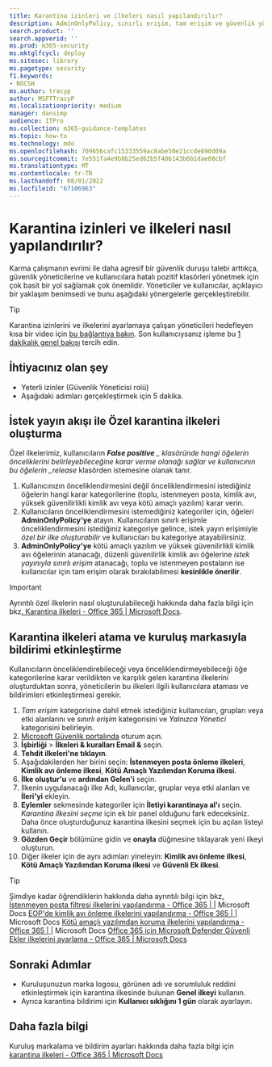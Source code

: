 ```yaml
---
title: Karantina izinleri ve ilkeleri nasıl yapılandırılır?
description: AdminOnlyPolicy, sınırlı erişim, tam erişim ve güvenlik yöneticilerine ve kullanıcılara hatalı pozitif klasörleri yönetmek için basit bir yol sağlama gibi farklı gruplar arasında karantina ilkeleri ve izinleri yapılandırma adımları.
search.product: ''
search.appverid: ''
ms.prod: m365-security
ms.mktglfcycl: deploy
ms.sitesec: library
ms.pagetype: security
f1.keywords:
- NOCSH
ms.author: tracyp
author: MSFTTracyP
ms.localizationpriority: medium
manager: dansimp
audience: ITPro
ms.collection: m365-guidance-templates
ms.topic: how-to
ms.technology: mdo
ms.openlocfilehash: 709656cafc15333559ac8abe50e21ccde690d09a
ms.sourcegitcommit: 7e551fa4e9b8b25ed62b5f406143b6b1dae08cbf
ms.translationtype: MT
ms.contentlocale: tr-TR
ms.lasthandoff: 08/01/2022
ms.locfileid: "67106963"
---
```

# <a name="how-to-configure-quarantine-permissions-and-policies"></a>Karantina izinleri ve ilkeleri nasıl yapılandırılır?

Karma çalışmanın evrimi ile daha agresif bir güvenlik duruşu talebi arttıkça, güvenlik yöneticilerine ve kullanıcılara hatalı pozitif klasörleri yönetmek için çok basit bir yol sağlamak çok önemlidir. Yöneticiler ve kullanıcılar, açıklayıcı bir yaklaşım benimsedi ve bunu aşağıdaki yönergelerle gerçekleştirebilir.

> [!TIP]
> Karantina izinlerini ve ilkelerini ayarlamaya çalışan yöneticileri hedefleyen kısa bir video için [bu bağlantıya bakın](https://www.youtube.com/watch?v=vnar4HowfpY). Son kullanıcıysanız işleme bu [1 dakikalık genel bakışı](https://www.youtube.com/watch?v=s-vozLO43rI) tercih edin.

## <a name="what-you-will-need"></a>İhtiyacınız olan şey
- Yeterli izinler (Güvenlik Yöneticisi rolü)
- Aşağıdaki adımları gerçekleştirmek için 5 dakika.

## <a name="creating-custom-quarantine-policies-with-request-release-flow"></a>İstek yayın akışı ile Özel karantina ilkeleri oluşturma

Özel ilkelerimiz, kullanıcıların ***False positive** _ klasöründe hangi öğelerin önceliklerini belirleyebileceğine karar verme olanağı sağlar ve kullanıcının bu öğelerin _release* klasörden istemesine olanak tanır.

1. Kullanıcınızın önceliklendirmesini değil önceliklendirmesini istediğiniz öğelerin hangi karar kategorilerine (toplu, istenmeyen posta, kimlik avı, yüksek güvenilirlikli kimlik avı veya kötü amaçlı yazılım) karar verin.
1. Kullanıcıların önceliklendirmesini istemediğiniz kategoriler için, öğeleri **AdminOnlyPolicy'ye** atayın. Kullanıcıların sınırlı erişimle önceliklendirmesini istediğiniz kategoriye gelince, istek yayın erişimiyle *özel bir ilke oluşturabilir* ve kullanıcıları bu kategoriye atayabilirsiniz.
1. **AdminOnlyPolicy'ye** kötü amaçlı yazılım ve yüksek güvenilirlikli kimlik avı öğelerinin atanacağı, düzenli güvenilirlik kimlik avı öğelerine *istek yayınıyla sınırlı erişim* atanacağı, toplu ve istenmeyen postaların ise kullanıcılar için tam erişim olarak bırakılabilmesi **kesinlikle önerilir**.

> [!IMPORTANT]
> Ayrıntılı özel ilkelerin nasıl oluşturulabileceği hakkında daha fazla bilgi için bkz[. Karantina ilkeleri - Office 365 | Microsoft Docs](../../office-365-security/quarantine-policies.md).

## <a name="assigning-quarantine-policies-and-enabling-notification-with-organization-branding"></a>Karantina ilkeleri atama ve kuruluş markasıyla bildirimi etkinleştirme

Kullanıcıların önceliklendirebileceği veya önceliklendirmeyebileceği öğe kategorilerine karar verildikten ve karşılık gelen karantina ilkelerini oluşturduktan sonra, yöneticilerin bu ilkeleri ilgili kullanıcılara ataması ve bildirimleri etkinleştirmesi gerekir.

1. *Tam erişim* kategorisine dahil etmek istediğiniz kullanıcıları, grupları veya etki alanlarını ve *sınırlı erişim* kategorisini ve *Yalnızca Yönetici* kategorisini belirleyin.
1. [Microsoft Güvenlik portalında](https://security.microsoft.com) oturum açın.
1. **İşbirliği** > **İlkeleri & kuralları Email &** seçin.
1. **Tehdit ilkeleri'ne tıklayın**.
1. Aşağıdakilerden her birini seçin: **İstenmeyen posta önleme ilkeleri**, **Kimlik avı önleme ilkesi**, **Kötü Amaçlı Yazılımdan Koruma ilkesi**.
1. **İlke oluştur'u** ve **ardından Gelen'i** seçin.
1. İlkenin uygulanacağı ilke Adı, kullanıcılar, gruplar veya etki alanları ve **İleri'yi** ekleyin.
1. **Eylemler** sekmesinde kategoriler için **İletiyi karantinaya al'ı** seçin. *Karantina ilkesini seçme* için ek bir panel olduğunu fark edeceksiniz. Daha önce oluşturduğunuz karantina ilkesini seçmek için bu açılan listeyi kullanın.
1. **Gözden Geçir** bölümüne gidin ve **onayla** düğmesine tıklayarak yeni ilkeyi oluşturun.
1. Diğer ilkeler için de aynı adımları yineleyin: **Kimlik avı önleme ilkesi**, **Kötü Amaçlı Yazılımdan Koruma ilkesi** ve **Güvenli Ek ilkesi**.

> [!TIP]
> Şimdiye kadar öğrendiklerin hakkında daha ayrıntılı bilgi için bkz[. İstenmeyen posta filtresi ilkelerini yapılandırma - Office 365 | ](../../office-365-security/configure-your-spam-filter-policies.md)|  Microsoft Docs [EOP'de kimlik avı önleme ilkelerini yapılandırma - Office 365 | ](../../office-365-security/configure-anti-phishing-policies-eop.md) |  Microsoft Docs [Kötü amaçlı yazılımdan koruma ilkelerini yapılandırma - Office 365 | ](../../office-365-security/configure-anti-malware-policies.md)|  Microsoft Docs [Office 365 için Microsoft Defender Güvenli Ekler ilkelerini ayarlama - Office 365 | Microsoft Docs](../../office-365-security/set-up-safe-attachments-policies.md)

## <a name="next-steps"></a>Sonraki Adımlar

- Kuruluşunuzun marka logosu, görünen adı ve sorumluluk reddini etkinleştirmek için karantina ilkesinde bulunan **Genel ilkeyi** kullanın.
- Ayrıca karantina bildirimi için **Kullanıcı sıklığını 1 gün** olarak ayarlayın.

## <a name="more-information"></a>Daha fazla bilgi

Kuruluş markalama ve bildirim ayarları hakkında daha fazla bilgi için [karantina ilkeleri - Office 365 | Microsoft Docs](../../office-365-security/quarantine-policies.md)
